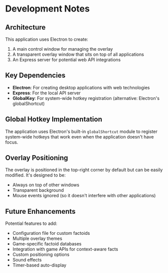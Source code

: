 # Development Notes

## Architecture

This application uses Electron to create:
1. A main control window for managing the overlay
2. A transparent overlay window that sits on top of all applications
3. An Express server for potential web API integrations

## Key Dependencies

- **Electron**: For creating desktop applications with web technologies
- **Express**: For the local API server
- **GlobalKey**: For system-wide hotkey registration (alternative: Electron's globalShortcut)

## Global Hotkey Implementation

The application uses Electron's built-in `globalShortcut` module to register system-wide hotkeys that work even when the application doesn't have focus.

## Overlay Positioning

The overlay is positioned in the top-right corner by default but can be easily modified. It's designed to be:
- Always on top of other windows
- Transparent background
- Mouse events ignored (so it doesn't interfere with other applications)

## Future Enhancements

Potential features to add:
- Configuration file for custom factoids
- Multiple overlay themes
- Game-specific factoid databases
- Integration with game APIs for context-aware facts
- Custom positioning options
- Sound effects
- Timer-based auto-display
